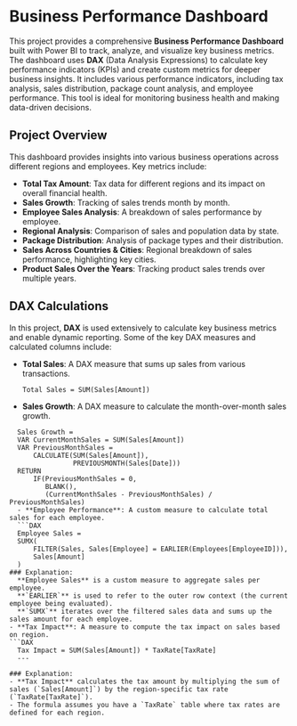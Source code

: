 # Business Performance Dashboard

This project provides a comprehensive **Business Performance Dashboard** built with Power BI to track, analyze, and visualize key business metrics. The dashboard uses **DAX** (Data Analysis Expressions) to calculate key performance indicators (KPIs) and create custom metrics for deeper business insights. It includes various performance indicators, including tax analysis, sales distribution, package count analysis, and employee performance. This tool is ideal for monitoring business health and making data-driven decisions.

## Project Overview

This dashboard provides insights into various business operations across different regions and employees. Key metrics include:

- **Total Tax Amount**: Tax data for different regions and its impact on overall financial health.
- **Sales Growth**: Tracking of sales trends month by month.
- **Employee Sales Analysis**: A breakdown of sales performance by employee.
- **Regional Analysis**: Comparison of sales and population data by state.
- **Package Distribution**: Analysis of package types and their distribution.
- **Sales Across Countries & Cities**: Regional breakdown of sales performance, highlighting key cities.
- **Product Sales Over the Years**: Tracking product sales trends over multiple years.

## DAX Calculations

In this project, **DAX** is used extensively to calculate key business metrics and enable dynamic reporting. Some of the key DAX measures and calculated columns include:

- **Total Sales**: A DAX measure that sums up sales from various transactions.
  ```DAX
  Total Sales = SUM(Sales[Amount])

- **Sales Growth**: A DAX measure to calculate the month-over-month sales growth.
```DAX
  Sales Growth = 
  VAR CurrentMonthSales = SUM(Sales[Amount])
  VAR PreviousMonthSales = 
      CALCULATE(SUM(Sales[Amount]), 
                PREVIOUSMONTH(Sales[Date]))
  RETURN 
      IF(PreviousMonthSales = 0, 
         BLANK(), 
         (CurrentMonthSales - PreviousMonthSales) / PreviousMonthSales)
  - **Employee Performance**: A custom measure to calculate total sales for each employee.
  ```DAX
  Employee Sales = 
  SUMX(
      FILTER(Sales, Sales[Employee] = EARLIER(Employees[EmployeeID])), 
      Sales[Amount]
  )
### Explanation:
  **Employee Sales** is a custom measure to aggregate sales per employee.
  **`EARLIER`** is used to refer to the outer row context (the current employee being evaluated).
  **`SUMX`** iterates over the filtered sales data and sums up the sales amount for each employee.
- **Tax Impact**: A measure to compute the tax impact on sales based on region.
```DAX
  Tax Impact = SUM(Sales[Amount]) * TaxRate[TaxRate]
  ---

### Explanation:
- **Tax Impact** calculates the tax amount by multiplying the sum of sales (`Sales[Amount]`) by the region-specific tax rate (`TaxRate[TaxRate]`).
- The formula assumes you have a `TaxRate` table where tax rates are defined for each region.
